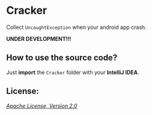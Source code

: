 Cracker
=======

Collect `UncaughtException` when your android app crash.

__UNDER DEVELOPMENT!!!__

## How to use the source code?

Just __import__ the `Cracker` folder with your __IntelliJ IDEA__.

## License:

_[Apache License, Version 2.0](http://www.apache.org/licenses/LICENSE-2.0 "Apache License, Version 2.0")_
